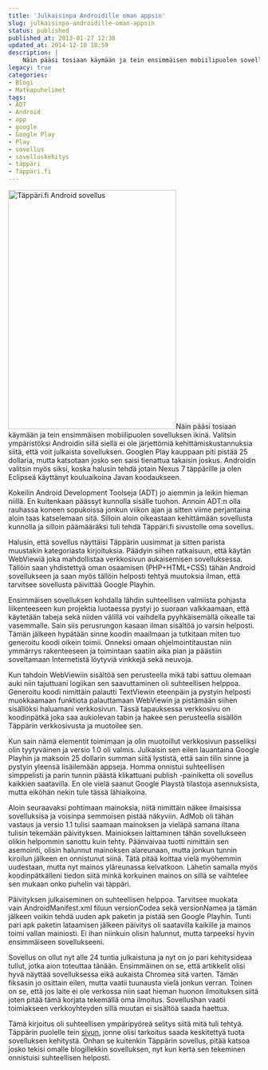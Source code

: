 ```yaml
---
title: 'Julkaisinpa Androidille oman appsin'
slug: julkaisinpa-androidille-oman-appsin
status: published
published_at: 2013-01-27 12:38
updated_at: 2014-12-10 18:59
description: |
    Näin pääsi tosiaan käymään ja tein ensimmäisen mobiilipuolen sovelluksen ikinä. Valitsin ympäristöksi Androidin sillä siellä ei ole järjettömiä kehittämiskustannuksia siitä, että voit julkaista sovelluksen. Googlen Play kauppaan piti pistää 25 dollaria, mutta katsotaan josko sen saisi tienattua takaisin joskus. Androidin valitsin myös siksi, koska halusin tehdä jotain Nexus 7 täppärille ja olen Eclipseä käyttänyt kouluaikoina… Jatka lukemista Julkaisinpa Androidille oman appsin
legacy: true
categories:
- Blogi
- Matkapuhelimet
tags:
- ADT
- Android
- app
- google
- Google Play
- Play
- sovellus
- sovelluskehitys
- täppäri
- Täppäri.fi
---
```


<p><a href="https://cdn.markokaartinen.net/uploads/2013/01/framed_2013-01-26-12.18.33.png"><img loading="lazy" decoding="async" class="alignright  wp-image-3783" src="https://cdn.markokaartinen.net/uploads/2013/01/framed_2013-01-26-12.18.33.png" alt="Täppäri.fi Android sovellus" width="336" height="479" srcset="https://cdn.markokaartinen.net/uploads/2013/01/framed_2013-01-26-12.18.33.png 1334w, https://cdn.markokaartinen.net/uploads/2013/01/framed_2013-01-26-12.18.33-600x855.png 600w, https://cdn.markokaartinen.net/uploads/2013/01/framed_2013-01-26-12.18.33-1000x1426.png 1000w, https://cdn.markokaartinen.net/uploads/2013/01/framed_2013-01-26-12.18.33-1050x1497.png 1050w" sizes="(max-width: 336px) 100vw, 336px" /></a>Näin pääsi tosiaan käymään ja tein ensimmäisen mobiilipuolen sovelluksen ikinä. Valitsin ympäristöksi Androidin sillä siellä ei ole järjettömiä kehittämiskustannuksia siitä, että voit julkaista sovelluksen. Googlen Play kauppaan piti pistää 25 dollaria, mutta katsotaan josko sen saisi tienattua takaisin joskus. Androidin valitsin myös siksi, koska halusin tehdä jotain Nexus 7 täppärille ja olen Eclipseä käyttänyt kouluaikoina Javan koodaukseen.</p>
<p>Kokeilin Android Development Toolseja (ADT) jo aiemmin ja leikin hieman niillä. En kuitenkaan päässyt kunnolla sisälle tuohon. Annoin ADT:n olla rauhassa koneen sopukoissa jonkun viikon ajan ja sitten viime perjantaina aloin taas katselemaan sitä. Silloin aloin oikeastaan kehittämään sovellusta kunnolla ja silloin päämääräksi tuli tehdä Täppäri.fi sivustolle oma sovellus.</p>
<p>Halusin, että sovellus näyttäisi Täppärin uusimmat ja sitten parista muustakin kategoriasta kirjoituksia. Päädyin siihen ratkaisuun, että käytän WebViewiä joka mahdollistaa verkkosivun aukaisemisen sovelluksessa. Tällöin saan yhdistettyä oman osaamisen (PHP+HTML+CSS) tähän Android sovellukseen ja saan myös tällöin helposti tehtyä muutoksia ilman, että tarvitsee sovellusta päivittää Google Playhin.</p>
<p>Ensimmäisen sovelluksen kohdalla lähdin suhteellisen valmiista pohjasta liikenteeseen kun projektia luotaessa pystyi jo suoraan valkkaamaan, että käytetään tabeja sekä niiden välillä voi vaihdella pyyhkäisemällä oikealle tai vasemmalle. Sain siis perusrungon kasaan ilman sisältöä jo varsin helposti. Tämän jälkeen hypätään sinne koodin maailmaan ja tutkitaan miten tuo generoitu koodi oikein toimii. Onneksi omaan ohjelmointitaustan niin ymmärrys rakenteeseen ja toimintaan saatiin aika pian ja päästiin soveltamaan Internetistä löytyviä vinkkejä sekä neuvoja.</p>
<p>Kun tahdoin WebViewiin sisältöä sen perusteella mikä tabi sattuu olemaan auki niin tajuttuani logiikan sen saavuttaminen oli suhteellisen helppoa. Generoitu koodi nimittäin palautti TextViewin eteenpäin ja pystyin helposti muokkaamaan funktiota palauttamaan WebViewin ja pistämään siihen sisällöksi haluamani verkkosivun. Tässä tapauksessa verkkosivu on koodinpätkä joka saa aukiolevan tabin ja hakee sen perusteella sisällön Täppärin verkkosivusta ja muotoilee sen.</p>
<p>Kun sain nämä elementit toimimaan ja olin muotoillut verkkosivun passeliksi olin tyytyväinen ja versio 1.0 oli valmis. Julkaisin sen eilen lauantaina Google Playhin ja maksoin 25 dollarin summan siitä lystistä, että sain tilin sinne ja pystyin yleensä lisäilemään appseja. Homma onnistui suhteellisen simppelisti ja parin tunnin päästä klikattuani publish -painiketta oli sovellus kaikkien saatavilla. En ole vielä saanut Google Playstä tilastoja asennuksista, mutta eiköhän nekin tule tässä lähiaikoina.</p>
<p>Aloin seuraavaksi pohtimaan mainoksia, niitä nimittäin näkee ilmaisissa sovelluksisa ja voisinpa semmoisen pistää näkyviin. AdMob oli tähän vastaus ja versio 1.1 tulisi saamaan mainoksen ja vieläpä samana iltana tulisin tekemään päivityksen. Mainioksen laittaminen tähän sovellukseen olikin helpommin sanottu kuin tehty. Päänvaivaa tuotti nimittäin sen asemointi, olisin halunnut mainoksen alareunaan, mutta jonkun tunnin kiroilun jälkeen en onnistunut siinä. Tätä pitää koittaa vielä myöhemmin uudestaan, mutta nyt mainos yläreunassa kelvatkoon. Lähetin samalla myös koodinpätkälleni tiedon siitä minkä korkuinen mainos on sillä se vaihtelee sen mukaan onko puhelin vai täppäri.</p>
<p>Päivityksen julkaiseminen on suhteellisen helppoa. Tarvitsee muokata vain AndroidManifest.xml filuun versionCodea sekä versionNamea ja tämän jälkeen voikin tehdä uuden apk paketin ja pistää sen Google Playhin. Tunti pari apk paketin lataamisen jälkeen päivitys oli saatavilla kaikille ja mainos toimi vallan mainiosti. Ei ihan niinkuin olisin halunnut, mutta tarpeeksi hyvin ensimmäiseen sovellukseeni.</p>
<p>Sovellus on ollut nyt alle 24 tuntia julkaistuna ja nyt on jo pari kehitysideaa tullut, jotka aion toteuttaa tänään. Ensimmäinen on se, että artikkelit olisi hyvä näyttää sovelluksessa eikä aukaista Chromea sitä varten. Tämän fiksasin jo osittain eilen, mutta vaatii tuunausta vielä jonkun verran. Toinen on se, että jos laite ei ole verkossa niin saat hieman huonon ilmoituksen siitä joten pitää tämä korjata tekemällä oma ilmoitus. Sovellushan vaatii toimiakseen verkkoyhteyden sillä muutan ei sisältöä saada haettua.</p>
<p>Tämä kirjoitus oli suhteellisen ympäripyöreä selitys siitä mitä tuli tehtyä. Täppärin puolelle tein <a href="http://tappari.fi/tappari-fi-android-sovellus" target="_blank">sivun</a>, jonne olisi tarkoitus saada keskitettyä tuota sovelluksen kehitystä. Onhan se kuitenkin Täppärin sovellus, pitää katsoa josko tekisi omalle blogillekkin sovelluksen, nyt kun kerta sen tekeminen onnistuisi suhteellisen helposti.</p>